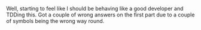 Well, starting to feel like I should be behaving like a good developer and TDDing this. Got a couple of wrong answers on the first part due to a couple of symbols being the wrong way round.
